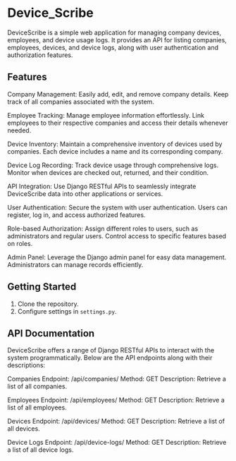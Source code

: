 # Device_Scribe
DeviceScribe is a simple web application for managing company devices, employees, and device usage logs. It provides an API for listing companies, employees, devices, and device logs, along with user authentication and authorization features.

## Features

Company Management: Easily add, edit, and remove company details. Keep track of all companies associated with the system.

Employee Tracking: Manage employee information effortlessly. Link employees to their respective companies and access their details whenever needed.

Device Inventory: Maintain a comprehensive inventory of devices used by companies. Each device includes a name and its corresponding company.

Device Log Recording: Track device usage through comprehensive logs. Monitor when devices are checked out, returned, and their condition.

API Integration: Use Django RESTful APIs to seamlessly integrate DeviceScribe data into other applications or services.

User Authentication: Secure the system with user authentication. Users can register, log in, and access authorized features.

Role-based Authorization: Assign different roles to users, such as administrators and regular users. Control access to specific features based on roles.

Admin Panel: Leverage the Django admin panel for easy data management. Administrators can manage records efficiently.

## Getting Started

1. Clone the repository.
2. Configure settings in `settings.py`.


## API Documentation
DeviceScribe offers a range of Django RESTful APIs to interact with the system programmatically. Below are the API endpoints along with their descriptions:

Companies
Endpoint: /api/companies/
Method: GET
Description: Retrieve a list of all companies.

Employees
Endpoint: /api/employees/
Method: GET
Description: Retrieve a list of all employees.

Devices
Endpoint: /api/devices/
Method: GET
Description: Retrieve a list of all devices.

Device Logs
Endpoint: /api/device-logs/
Method: GET
Description: Retrieve a list of all device logs.
